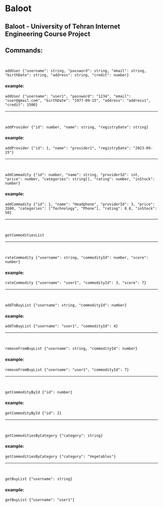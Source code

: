 # Baloot

## Baloot - University of Tehran Internet Engineering Course Project

## Commands:

<br/>

```
addUser {"username": string, "password": string, "email": string, "birthDate": string, "address": string, "credit": number}
```

#### example:

```
addUser {"username": "user1", "password": "1234", "email": "user@gmail.com", "birthDate": "1977-09-15", "address": "address1", "credit": 1500}
```

<hr/>
<br/>

```
addProvider {"id": number, "name": string, "registryDate": string}
```

#### example:

```
addProvider {"id": 1, "name": "provider1", "registryDate": "2023-09-15"}
```

<hr/>
<br/>

```
addCommadity {"id": number, "name": string, "providerId": int, "price": number, "categories": string[], "rating": number, "inStock": number}
```

#### example:

```
addCommadity {"id": 1, "name": "Headphone", "providerId": 3, "price": 3500, "categories": ["Technology", "Phone"], "rating": 8.8, "inStock": 50}
```

<hr/>
<br/>

```
getCommoditiesList
```

<hr/>
<br/>

```
rateCommodity {"username": string, "commodityId": number, "score": number}
```

#### example:

```
rateCommodity {"username": "user1", "commodityId": 3, "score": 7}
```

<hr/>
<br/>

```
addToBuyList {"username": string, "commodityId": number}
```

#### example:

```
addToBuyList {"username": "user1", "commodityId": 4}
```

<hr/>
<br/>

```
removeFromBuyList {"username": string, "commodityId": number}
```

#### example:

```
removeFromBuyList {"username": "user1", "commodityId": 7}
```

<hr/>
<br/>

```
getCommodityById {"id": number}
```

#### example:

```
getCommodityById {"id": 2}
```

<hr/>
<br/>

```
getCommoditiesByCategory {"category": string}
```

#### example:

```
getCommoditiesByCategory {"category": "Vegetables"}
```

<hr/>
<br/>

```
getBuyList {"username": string}
```

#### example:

```
getBuyList {"username": "user1"}
```
